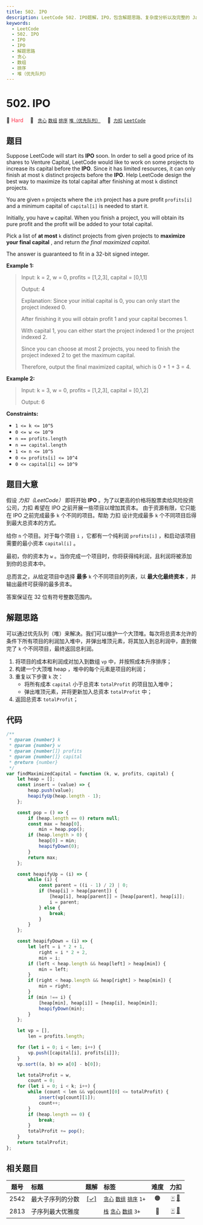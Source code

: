 ```yaml
---
title: 502. IPO
description: LeetCode 502. IPO题解，IPO，包含解题思路、复杂度分析以及完整的 JavaScript 代码实现。
keywords:
  - LeetCode
  - 502. IPO
  - IPO
  - IPO
  - 解题思路
  - 贪心
  - 数组
  - 排序
  - 堆（优先队列）
---
```


# 502. IPO

🔴 <font color=#ff334b>Hard</font>&emsp; 🔖&ensp; [`贪心`](/tag/greedy.md) [`数组`](/tag/array.md) [`排序`](/tag/sorting.md) [`堆（优先队列）`](/tag/heap-priority-queue.md)&emsp; 🔗&ensp;[`力扣`](https://leetcode.cn/problems/ipo) [`LeetCode`](https://leetcode.com/problems/ipo)

## 题目

Suppose LeetCode will start its **IPO** soon. In order to sell a good price of
its shares to Venture Capital, LeetCode would like to work on some projects to
increase its capital before the **IPO**. Since it has limited resources, it
can only finish at most `k` distinct projects before the **IPO**. Help
LeetCode design the best way to maximize its total capital after finishing at
most `k` distinct projects.

You are given `n` projects where the `ith` project has a pure profit
`profits[i]` and a minimum capital of `capital[i]` is needed to start it.

Initially, you have `w` capital. When you finish a project, you will obtain
its pure profit and the profit will be added to your total capital.

Pick a list of **at most** `k` distinct projects from given projects to
**maximize your final capital** , and return _the final maximized capital_.

The answer is guaranteed to fit in a 32-bit signed integer.

**Example 1:**

> Input: k = 2, w = 0, profits = [1,2,3], capital = [0,1,1]
>
> Output: 4
>
> Explanation: Since your initial capital is 0, you can only start the project indexed 0.
>
> After finishing it you will obtain profit 1 and your capital becomes 1.
>
> With capital 1, you can either start the project indexed 1 or the project indexed 2.
>
> Since you can choose at most 2 projects, you need to finish the project indexed 2 to get the maximum capital.
>
> Therefore, output the final maximized capital, which is 0 + 1 + 3 = 4.

**Example 2:**

> Input: k = 3, w = 0, profits = [1,2,3], capital = [0,1,2]
>
> Output: 6

**Constraints:**

- `1 <= k <= 10^5`
- `0 <= w <= 10^9`
- `n == profits.length`
- `n == capital.length`
- `1 <= n <= 10^5`
- `0 <= profits[i] <= 10^4`
- `0 <= capital[i] <= 10^9`

## 题目大意

假设 _力扣（LeetCode）_ 即将开始 **IPO** 。为了以更高的价格将股票卖给风险投资公司，力扣 希望在 IPO 之前开展一些项目以增加其资本。 由于资源有限，它只能在 IPO 之前完成最多 `k` 个不同的项目。帮助 力扣 设计完成最多 `k` 个不同项目后得到最大总资本的方式。

给你 `n` 个项目。对于每个项目 `i` ，它都有一个纯利润 `profits[i]` ，和启动该项目需要的最小资本 `capital[i]` 。

最初，你的资本为 `w` 。当你完成一个项目时，你将获得纯利润，且利润将被添加到你的总资本中。

总而言之，从给定项目中选择 **最多** `k` 个不同项目的列表，以 **最大化最终资本** ，并输出最终可获得的最多资本。

答案保证在 32 位有符号整数范围内。

## 解题思路

可以通过优先队列（堆）来解决。我们可以维护一个大顶堆。每次将总资本允许的条件下所有项目的利润加入堆中，并弹出堆顶元素，将其加入到总利润中，直到做完了 `k` 个不同项目，最终返回总利润。

1. 将项目的成本和利润成对加入到数组 `vp` 中，并按照成本升序排序；
2. 构建一个大顶堆 heap ，堆中的每个元素是项目的利润；
3. 重复以下步骤 `k` 次：
   - 将所有成本 `capital` 小于总资本 `totalProfit` 的项目加入堆中；
   - 弹出堆顶元素，并将更新加入总资本 `totalProfit` 中；
4. 返回总资本 `totalProfit`；

## 代码

```javascript
/**
 * @param {number} k
 * @param {number} w
 * @param {number[]} profits
 * @param {number[]} capital
 * @return {number}
 */
var findMaximizedCapital = function (k, w, profits, capital) {
	let heap = [];
	const insert = (value) => {
		heap.push(value);
		heapifyUp(heap.length - 1);
	};

	const pop = () => {
		if (heap.length == 0) return null;
		const max = heap[0],
			min = heap.pop();
		if (heap.length > 0) {
			heap[0] = min;
			heapifyDown(0);
		}
		return max;
	};

	const heapifyUp = (i) => {
		while (i) {
			const parent = ((i - 1) / 2) | 0;
			if (heap[i] > heap[parent]) {
				[heap[i], heap[parent]] = [heap[parent], heap[i]];
				i = parent;
			} else {
				break;
			}
		}
	};

	const heapifyDown = (i) => {
		let left = i * 2 + 1,
			right = i * 2 + 2,
			min = i;
		if (left < heap.length && heap[left] > heap[min]) {
			min = left;
		}
		if (right < heap.length && heap[right] > heap[min]) {
			min = right;
		}
		if (min !== i) {
			[heap[min], heap[i]] = [heap[i], heap[min]];
			heapifyDown(min);
		}
	};

	let vp = [],
		len = profits.length;

	for (let i = 0; i < len; i++) {
		vp.push([capital[i], profits[i]]);
	}
	vp.sort((a, b) => a[0] - b[0]);

	let totalProfit = w,
		count = 0;
	for (let i = 0; i < k; i++) {
		while (count < len && vp[count][0] <= totalProfit) {
			insert(vp[count][1]);
			count++;
		}
		if (heap.length == 0) {
			break;
		}
		totalProfit += pop();
	}
	return totalProfit;
};
```

## 相关题目

<!-- prettier-ignore -->
| 题号 | 标题 | 题解 | 标签 | 难度 | 力扣 |
| :------: | :------ | :------: | :------ | :------: | :------: |
| 2542 | 最大子序列的分数 | [[✓]](/problem/2542.md) |  [`贪心`](/tag/greedy.md) [`数组`](/tag/array.md) [`排序`](/tag/sorting.md) `1+` | 🟠 | [🀄️](https://leetcode.cn/problems/maximum-subsequence-score) [🔗](https://leetcode.com/problems/maximum-subsequence-score) |
| 2813 | 子序列最大优雅度 |  |  [`栈`](/tag/stack.md) [`贪心`](/tag/greedy.md) [`数组`](/tag/array.md) `3+` | 🔴 | [🀄️](https://leetcode.cn/problems/maximum-elegance-of-a-k-length-subsequence) [🔗](https://leetcode.com/problems/maximum-elegance-of-a-k-length-subsequence) |
